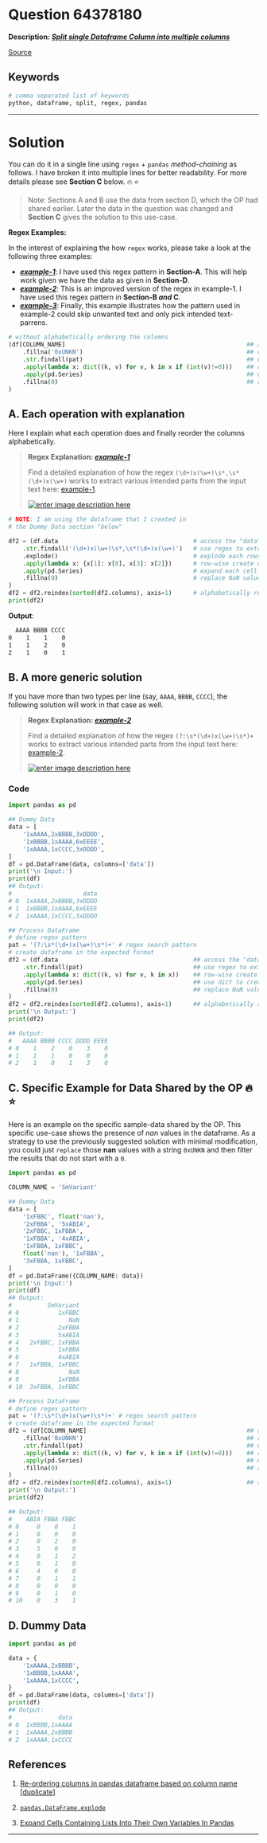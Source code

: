 # Question 64378180

**Description: [_Split single Dataframe Column into multiple columns_][#Q]**

[Source][#Q]

[#Q]: https://stackoverflow.com/questions/64378180/split-single-dataframe-column-into-multiple-columns/64379445#64379445

## Keywords

```bash
# comma separated list of keywords
python, dataframe, split, regex, pandas
```

---

# Solution

You can do it in a single line using `regex` + `pandas` *method-chaining* as follows. I have broken it into multiple lines for better readability. For more details please see **Section C** below.  :fire: :star:

> Note: Sections A and B use the data from section D, which the OP had shared earlier. Later the data in the question was changed and **Section C** gives the solution to this use-case.

**Regex Examples:**

In the interest of explaining the how `regex` works, please take a look at the following three examples:

- **[_example-1_][#regex-example-01]**: I have used this regex pattern in **Section-A**. This will help work given we have the data as given in **Section-D**.
- **[_example-2_][#regex-example-02]**: This is an improved version of the regex in example-1. I have used this regex pattern in **Section-B _and_ C**.
- **[_example-3_][#regex-example-03]**: Finally, this example illustrates how the pattern used in example-2 could skip unwanted text and only pick intended text-parrens.

[#regex-example-03]: https://regex101.com/r/UDQQnN/1

```python
# without alphabetically ordering the columns
(df[COLUMN_NAME]                                                   ## access the "data"-column
    .fillna('0xUNKN')                                              ## replace nan values with 0xUNKN 
    .str.findall(pat)                                              ## use regex to extract patterns
    .apply(lambda x: dict((k, v) for v, k in x if (int(v)!=0)))    ## row-wise create dict to construct final {column: count} structure
    .apply(pd.Series)                                              ## use dict to create columns
    .fillna(0)                                                     ## replace NaN values with 0
) 
```

## A. Each operation with explanation

Here I explain what each operation does and finally reorder the columns alphabetically. 

> **Regex Explanation: [_example-1_][#regex-example-01]**
>    
>   Find a detailed explanation of how the regex `(\d+)x(\w+)\s*,\s*(\d+)x(\w+)` works to extract various intended parts from the input text here: [example-1][#regex-example-01].
>   
>   [![enter image description here][1]][#regex-example-01]

[#regex-example-01]: https://regex101.com/r/UXhHRl/2

```python
# NOTE: I am using the dataframe that I created in 
# the Dummy Data section "below"

df2 = (df.data                                      # access the "data"-column
    .str.findall('(\d+)x(\w+)\s*,\s*(\d+)x(\w+)')   # use regex to extract patterns
    .explode()                                      # explode each rows' list into columns
    .apply(lambda x: {x[1]: x[0], x[3]: x[2]})      # row-wise create dict to construct final {column: count} structure
    .apply(pd.Series)                               # expand each cell into columns
    .fillna(0)                                      # replace NaN values with 0
)
df2 = df2.reindex(sorted(df2.columns), axis=1)      # alphabetically reorder columns
print(df2)
```

**Output**:  

```bash
  AAAA BBBB CCCC
0    1    1    0
1    1    2    0
2    1    0    1
```


## B. A more generic solution

If you have more than two types per line (say, `AAAA`, `BBBB`, `CCCC`), the following solution will work in that case as well.

> **Regex Explanation: [_example-2_][#regex-example-02]**
>    
>   Find a detailed explanation of how the regex `(?:\s*(\d+)x(\w+)\s*)+` works to extract various intended parts from the input text here: [example-2][#regex-example-02].
>   
>   [![enter image description here][2]][#regex-example-02]

[#regex-example-02]: https://regex101.com/r/Ek90Mu/1

### Code

```python
import pandas as pd

## Dummy Data
data = [
    '1xAAAA,2xBBBB,3xDDDD', 
    '1xBBBB,1xAAAA,6xEEEE', 
    '1xAAAA,1xCCCC,3xDDDD', 
]
df = pd.DataFrame(data, columns=['data'])
print('\n Input:')
print(df)
## Output:
#                    data
# 0  1xAAAA,2xBBBB,3xDDDD
# 1  1xBBBB,1xAAAA,6xEEEE
# 2  1xAAAA,1xCCCC,3xDDDD

## Process DataFrame
# define regex pattern    
pat = '(?:\s*(\d+)x(\w+)\s*)+' # regex search pattern
# create dataframe in the expected format
df2 = (df.data                                      ## access the "data"-column
    .str.findall(pat)                               ## use regex to extract patterns
    .apply(lambda x: dict((k, v) for v, k in x))    ## row-wise create dict to construct final {column: count} structure
    .apply(pd.Series)                               ## use dict to create columns
    .fillna(0)                                      ## replace NaN values with 0
)
df2 = df2.reindex(sorted(df2.columns), axis=1)      ## alphabetically reorder columns
print('\n Output:')
print(df2)

## Output:
#   AAAA BBBB CCCC DDDD EEEE
# 0    1    2    0    3    0
# 1    1    1    0    0    6
# 2    1    0    1    3    0
```

## C. Specific Example for Data Shared by the OP :fire: :star:

Here is an example on the specific sample-data shared by the OP. This specific use-case shows the presence of *nan* values in the dataframe. As a strategy to use the previously suggested solution with minimal modification, you could just `replace` those **nan** values with a string `0xUNKN` and then filter the results that do not start with a `0`.

```python
import pandas as pd

COLUMN_NAME = 'SmVariant'

## Dummy Data
data = [
    '1xFBBC', float('nan'), 
    '2xFBBA', '5xABIA', 
    '2xFBBC, 1xFBBA', 
    '1xFBBA', '4xABIA', 
    '1xFBBA, 1xFBBC', 
    float('nan'), '1xFBBA', 
    '3xFBBA, 1xFBBC', 
]
df = pd.DataFrame({COLUMN_NAME: data})
print('\n Input:')
print(df)
## Output:
#          SmVariant
# 0           1xFBBC
# 1              NaN
# 2           2xFBBA
# 3           5xABIA
# 4   2xFBBC, 1xFBBA
# 5           1xFBBA
# 6           4xABIA
# 7   1xFBBA, 1xFBBC
# 8              NaN
# 9           1xFBBA
# 10  3xFBBA, 1xFBBC

## Process DataFrame
# define regex pattern    
pat = '(?:\s*(\d+)x(\w+)\s*)+' # regex search pattern
# create dataframe in the expected format
df2 = (df[COLUMN_NAME]                                             ## access the "data"-column
    .fillna('0xUNKN')                                              ## replace nan values with 0xUNKN 
    .str.findall(pat)                                              ## use regex to extract patterns
    .apply(lambda x: dict((k, v) for v, k in x if (int(v)!=0)))    ## row-wise create dict to construct final {column: count} structure
    .apply(pd.Series)                                              ## use dict to create columns
    .fillna(0)                                                     ## replace NaN values with 0
)
df2 = df2.reindex(sorted(df2.columns), axis=1)                     ## alphabetically reorder columns
print('\n Output:')
print(df2)

## Output:
#    ABIA FBBA FBBC
# 0     0    0    1
# 1     0    0    0
# 2     0    2    0
# 3     5    0    0
# 4     0    1    2
# 5     0    1    0
# 6     4    0    0
# 7     0    1    1
# 8     0    0    0
# 9     0    1    0
# 10    0    3    1
```

## D. Dummy Data

```python
import pandas as pd

data = {
    '1xAAAA,2xBBBB', 
    '1xBBBB,1xAAAA', 
    '1xAAAA,1xCCCC', 
}
df = pd.DataFrame(data, columns=['data'])
print(df)
## Output:
#             data
# 0  1xBBBB,1xAAAA
# 1  1xAAAA,2xBBBB
# 2  1xAAAA,1xCCCC
```

## References

1. [Re-ordering columns in pandas dataframe based on column name [duplicate]][#stackoverflow-ref-01]

1. [`pandas.DataFrame.explode`][pandas-explode-docs]

1. [Expand Cells Containing Lists Into Their Own Variables In Pandas][#pandas-expand-cells-to-columns]

[#stackoverflow-ref-01]: https://stackoverflow.com/questions/11067027/re-ordering-columns-in-pandas-dataframe-based-on-column-name 
[pandas-explode-docs]: https://pandas.pydata.org/pandas-docs/stable/reference/api/pandas.DataFrame.explode.html
[#pandas-expand-cells-to-columns]: https://chrisalbon.com/python/data_wrangling/pandas_expand_cells_containing_lists/


  [1]: https://i.stack.imgur.com/MoXmv.png
  [2]: https://i.stack.imgur.com/N8VKk.png

---
